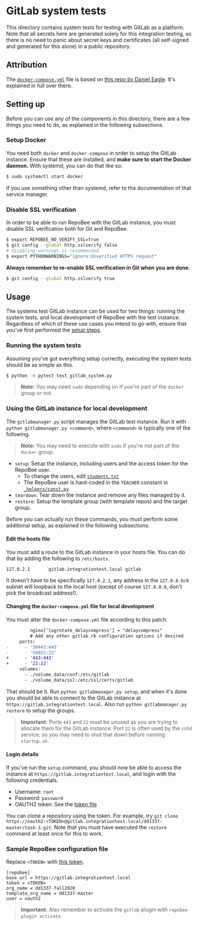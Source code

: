# GitLab system tests
This directory contains system tests for testing with GitLab as a platform.
Note that all secrets here are generated solely for this integration testing,
so there is no need to panic about secret keys and certificates (all
self-signed and generated for this alone) in a public repository.

## Attribution
The [`docker-compose.yml`](docker-compose.yml) file is based on [this repo by
Daniel Eagle](https://github.com/GetchaDEAGLE/gitlab-https-docker). It's
explained in full over there.

## Setting up
Before you can use any of the components in this directory, there are a few
things you need to do, as explained in the following subsections.

### Setup Docker
You need both `docker` and `docker-compose` in order to setup the GitLab
instance. Ensure that these are installed, and **make sure to start the Docker
daemon.** With systemd, you can do that like so:

```bash
$ sudo systemctl start docker
```

If you use something other than systemd, refer to the documentation of that
service manager.

### Disable SSL verification
In order to be able to run RepoBee with the GitLab instance, you must disable
SSL verification both for Git and RepoBee.

```bash
$ export REPOBEE_NO_VERIFY_SSL=true
$ git config --global http.sslverify false
# disabling warnings is recommended
$ export PYTHONWARNINGS="ignore:Unverified HTTPS request"
```

**Always remember to re-enable SSL verification in Git when you are done.**

```bash
$ git config --global http.sslverify true
```

## Usage
The systems test GitLab instance can be used for two things: running the system
tests, and local development of RepoBee with the test instance. Regardless of
which of these use cases you intend to go with, ensure that you've first
performed the [setup steps](#setting-up).

### Running the system tests
Assuming you've got everything setup correctly, executing the system tests
should be as simple as this.

```bash
$ python -m pytest test_gitlab_system.py
```

> **Note:** You may need `sudo` depending on if you're part of the `docker`
> group or not.

### Using the GitLab instance for local development
The `gitlabmanager.py` script manages the GitLab test instance. Run it with
`python gitlabmanager.py <command>`, where `<command>` is typically one of the
following.

> **Note:** You may need to execute with `sudo` if you're not part of the
> `docker` group.

* `setup`: Setup the instance, including users and the access token for the
  RepoBee user.
  - To change the users, edit [`students.txt`](students.txt)
  - The RepoBee user is hard-coded in the `TEACHER`
    constant in [`_helpers/const.py`](_helpers/const.py)
* `teardown`: Tear down the instance and remove any files managed by it.
* `restore`: Setup the template group (with template repos) and the target group.

Before you can actually run these commands, you must perform some additional
setup, as explained in the following subsections.

#### Edit the hosts file
You must add a route to the GitLab instance in your hosts file. You can do that
by adding the following to `/etc/hosts`.

```
127.0.2.1       gitlab.integrationtest.local gitlab
```

It doesn't have to be specifically `127.0.2.1`, any address in the
`127.0.0.0/8` subnet will loopback to the local host (except of course
`127.0.0.0`, don't pick the broadcast address!).

#### Changing the `docker-compose.yml` file for local development
You must alter the `docker-compose.yml` file according to this patch:

```diff
         nginx['logrotate_delaycompress'] = "delaycompress"
         # Add any other gitlab.rb configuration options if desired
     ports:
-      - '50443:443'
-      - '50022:22'
+      - '443:443'
+      - '22:22'
     volumes:
       - ./volume_data/conf:/etc/gitlab
       - ./volume_data/ssl:/etc/ssl/certs/gitlab
```

That should be it. Run `python gitlabmanager.py setup`, and when it's done you
should be able to connect to the GitLab instance at
`https://gitlab.integrationtest.local`. Also run `python gitlabmanager.py
restore` to setup the groups.

> **Important:** Ports `443` and `22` must be unused as you are trying to
> allocate them for the GitLab instance. Port `22` is often used by the `sshd`
> service, so you may need to shut that down before running `startup.sh`.

#### Login details
If you've run the `setup` command, you should now be able to access the
instance at `https://gitlab.integrationtest.local`, and login with the
following credentials.

* Username: `root`
* Password: `password`
* OAUTH2 token: See the [token file](token)

You can clone a repository using the token. For example, try `git clone
https://oauth2:<TOKEN>@gitlab.integrationtest.local/dd1337-master/task-3.git`.
Note that you must have executed the `restore` command at least once for
this to work.

### Sample RepoBee configuration file
Replace `<TOKEN>` with [this token](token).

```
[repobee]
base_url = https://gitlab.integrationtest.local
token = <TOKEN>
org_name = dd1337-fall2020
template_org_name = dd1337-master
user = oauth2
```

> **Important:** Also remember to activate the `gitlab` plugin with `repobee
> plugin activate`.
